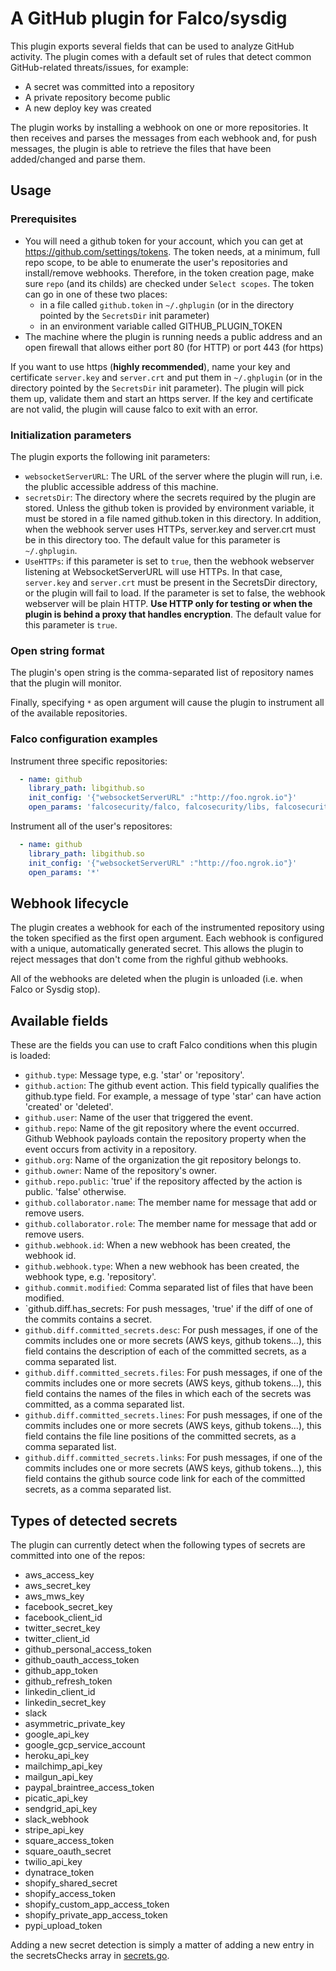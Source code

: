 # A GitHub plugin for Falco/sysdig

This plugin exports several fields that can be used to analyze GitHub activity. The plugin comes with a default set of rules that detect common GitHub-related threats/issues, for example:

- A secret was committed into a repository
- A private repository become public
- A new deploy key was created

The plugin works by installing a webhook on one or more repositories. It then receives and parses the messages from each webhook and, for push messages, the plugin is able to retrieve the files that have been added/changed and parse them.

## Usage

### Prerequisites 
* You will need a github token for your account, which you can get at <https://github.com/settings/tokens>. The token needs, at a minimum, full repo scope, to be able to enumerate the user's repositories and install/remove webhooks. Therefore, in the token creation page, make sure `repo` (and its childs) are checked under `Select scopes`. The token can go in one of these two places:
    * in a file called `github.token` in `~/.ghplugin` (or in the directory pointed by the `SecretsDir` init parameter)
    * in an environment variable called GITHUB_PLUGIN_TOKEN
* The machine where the plugin is running needs a public address and an open firewall that allows either port 80 (for HTTP) or port 443 (for https)

If you want to use https (**highly recommended**), name your key and certificate `server.key` and `server.crt` and put them in `~/.ghplugin` (or in the directory pointed by the `SecretsDir` init parameter). The plugin will pick them up, validate them and start an https server. If the key and certificate are not valid, the plugin will cause falco to exit with an error.

### Initialization parameters

The plugin exports the following init parameters:

- `websocketServerURL`: The URL of the server where the plugin will run, i.e. the plublic accessible address of this machine.
- `secretsDir`: The directory where the secrets required by the plugin are stored. Unless the github token is provided by environment variable, it must be stored in a file named github.token in this directory. In addition, when the webhook server uses HTTPs, server.key and server.crt must be in this directory too. The default value for this parameter is `~/.ghplugin`.
- `UseHTTPs`: if this parameter is set to `true`, then the webhook webserver listening at WebsocketServerURL will use HTTPs. In that case, `server.key` and `server.crt` must be present in the SecretsDir directory, or the plugin will fail to load. If the parameter is set to false, the webhook webserver will be plain HTTP. **Use HTTP only for testing or when the plugin is behind a proxy that handles encryption**. The default value for this parameter is `true`.

### Open string format

The plugin's open string is the comma-separated list of repository names that the plugin will monitor.

Finally, specifying `*` as open argument will cause the plugin to instrument all of the available repositories.

### Falco configuration examples

Instrument three specific repositories:
```yaml
  - name: github
    library_path: libgithub.so
    init_config: '{"websocketServerURL" :"http://foo.ngrok.io"}'
    open_params: 'falcosecurity/falco, falcosecurity/libs, falcosecurity/test-infra'
```

Instrument all of the user's repositores:
```yaml
  - name: github
    library_path: libgithub.so
    init_config: '{"websocketServerURL" :"http://foo.ngrok.io"}'
    open_params: '*'
```

## Webhook lifecycle
The plugin creates a webhook for each of the instrumented repository using the token specified as the first open argument. Each webhook is configured with a unique, automatically generated secret. This allows the plugin to reject messages that don't come from the righful github webhooks.

All of the webhooks are deleted when the plugin is unloaded (i.e. when Falco or Sysdig stop).

## Available fields

<!-- README-PLUGIN-FIELDS -->
These are the fields you can use to craft Falco conditions when this plugin is loaded:
- `github.type`: Message type, e.g. 'star' or 'repository'.
- `github.action`: The github event action. This field typically qualifies the github.type field. For example, a message of type 'star' can have action 'created' or 'deleted'.
- `github.user`: Name of the user that triggered the event.
- `github.repo`: Name of the git repository where the event occurred. Github Webhook payloads contain the repository property when the event occurs from activity in a repository.
- `github.org`: Name of the organization the git repository belongs to.
- `github.owner`: Name of the repository's owner.
- `github.repo.public`: 'true' if the repository affected by the action is public. 'false' otherwise.
- `github.collaborator.name`: The member name for message that add or remove users.
- `github.collaborator.role`: The member name for message that add or remove users.
- `github.webhook.id`: When a new webhook has been created, the webhook id.
- `github.webhook.type`: When a new webhook has been created, the webhook type, e.g. 'repository'.
- `github.commit.modified`: Comma separated list of files that have been modified.
- `github.diff.has_secrets: For push messages, 'true' if the diff of one of the commits contains a secret.
- `github.diff.committed_secrets.desc`: For push messages, if one of the commits includes one or more secrets (AWS keys, github tokens...), this field contains the description of each of the committed secrets, as a comma separated list.
- `github.diff.committed_secrets.files`: For push messages, if one of the commits includes one or more secrets (AWS keys, github tokens...), this field contains the names of the files in which each of the secrets was committed, as a comma separated list.
- `github.diff.committed_secrets.lines`: For push messages, if one of the commits includes one or more secrets (AWS keys, github tokens...), this field contains the file line positions of the committed secrets, as a comma separated list.
- `github.diff.committed_secrets.links`: For push messages, if one of the commits includes one or more secrets (AWS keys, github tokens...), this field contains the github source code link for each of the committed secrets, as a comma separated list.
<!-- /README-PLUGIN-FIELDS -->

## Types of detected secrets

The plugin can currently detect when the following types of secrets are committed into one of the repos:

- aws_access_key
- aws_secret_key
- aws_mws_key
- facebook_secret_key
- facebook_client_id
- twitter_secret_key
- twitter_client_id
- github_personal_access_token
- github_oauth_access_token
- github_app_token
- github_refresh_token
- linkedin_client_id
- linkedin_secret_key
- slack
- asymmetric_private_key
- google_api_key
- google_gcp_service_account
- heroku_api_key
- mailchimp_api_key
- mailgun_api_key
- paypal_braintree_access_token
- picatic_api_key
- sendgrid_api_key
- slack_webhook
- stripe_api_key
- square_access_token
- square_oauth_secret
- twilio_api_key
- dynatrace_token
- shopify_shared_secret
- shopify_access_token
- shopify_custom_app_access_token
- shopify_private_app_access_token
- pypi_upload_token

Adding a new secret detection is simply a matter of adding a new entry in the secretsChecks array in [secrets.go](https://github.com/draios/plugin-github/blob/main/secrets.go).